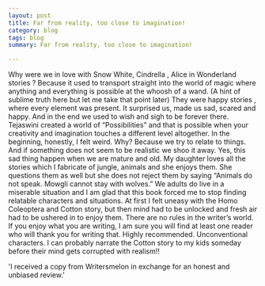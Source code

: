 ```yaml
---
layout: post
title: Far from reality, too close to imagination!
category: blog
tags: blog
summary: Far from reality, too close to imagination!

---
```

 Why were we in love with Snow White, Cindrella , Alice in Wonderland stories ? Because it used to transport straight into the world of magic where anything and everything is possible at the whoosh of a wand. (A hint of sublime truth here but let me take that point later) They were happy stories , where every element was present. It surprised us, made us sad, scared and happy. And in the end we used to wish and sigh to be forever there.
Tejaswini created a world of “Possibilities” and that is possible when your creativity and imagination touches a different level altogether. In the beginning, honestly, I felt weird. Why? Because we try to relate to things. And if something does not seem to be realistic we shoo it away. Yes, this sad thing happen when we are mature and old. My daughter loves all the stories which I fabricate of jungle, animals and she enjoys them. She questions them as well but she does not reject them by saying “Animals do not speak. Mowgli cannot stay with wolves.”
We adults do live in a miserable situation and I am glad that this book forced me to stop finding relatable characters and situations. At first I felt uneasy with the Homo Coleoptera and Cotton story, but then mind had to be unlocked and fresh air had to be ushered in to enjoy them.
There are no rules in the writer’s world. If you enjoy what you are writing, I am sure you will find at least one reader who will thank you for writing that.
Highly recommended. Unconventional characters. I can probably narrate the Cotton story to my kids someday before their mind gets corrupted with realism!!

'I received a copy from Writersmelon in exchange for an honest and unbiased review.' 
